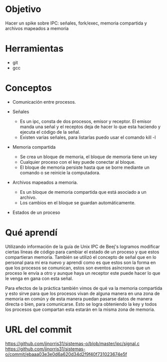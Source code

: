 # Objetivo
Hacer un spike sobre IPC: señales, fork/exec, memoria compartida y archivos mapeados a memoria

# Herramientas
+ git
+ gcc

# Conceptos
+ Comunicación entre procesos.

+ Señales

  + Es un ipc, consta de dos procesos, emisor y receptor.
  El emisor manda una señal y el receptos deja de hacer lo que esta haciendo y ejecuta el código de la señal.
  + Existen varias señales, para listarlas puedo usar el comando kill -l
  
 + Memoria compartida
    + Se crea un bloque de memoria, el bloque de memoria tiene un key
    + Cualquier proceso con el key puede conectar al bloque.
    + El bloque de memoria persiste hasta que se borre mediante un comando o se reinicie la computadora.
    
+ Archivos mapeados a memoria.
    + Es un bloque de memoria compartida que está asociado a un archivo.
    + Los cambios en el bloque se guardan automáticamente.
    

+ Estados de un proceso

# Qué aprendí

Utilizando información de la guía de Unix IPC de Beej's logramos modificar ciertas líneas de código para cambiar el estado de un proceso y que estos compartieran memoria. También se utilizó el concepto de señal que en lo personal para mí era nuevo y aprendí como es que estos son la forma en que los procesos se comunican, estos son eventos asíncronos que un proceso le envía a otro y aunque haya un receptor este puede hacer lo que le venga en gana con esta señal. 

Para efectos de la práctica también vimos de qué va la memoria compartida y esto sirve para que los procesos vivan de alguna manera en una zona de memoria en común y de esta manera puedan pasarse datos de manera directa o bien, para comunicarse. Esto se logra obteniendo la key y todos los procesos que compartan esta estarán en la misma zona de memoria. 

# URL del commit

https://github.com/jjnorris31/sistemas-o/blob/master/ipc/signal.c
https://github.com/jjnorris31/sistemas-o/commit/ebaaa03e3e0d6a620d34d2f9f40f731023674e5f
